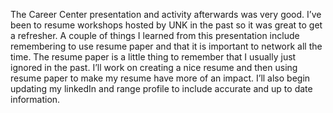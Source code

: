 The Career Center presentation and activity afterwards was very good. I’ve been to resume workshops hosted by UNK in the past so it was great to get a refresher. A couple of things I learned from this presentation include remembering to use resume paper and that it is important to network all the time. The resume paper is a little thing to remember that I usually just ignored in the past. I’ll work on creating a nice resume and then using resume paper to make my resume have more of an impact. I’ll also begin updating my linkedIn and range profile to include accurate and up to date information.